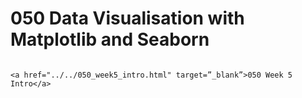 # 050 Data Visualisation with Matplotlib and Seaborn

```{admonition} Click link below to view slides in new tab

<a href="../../050_week5_intro.html" target=”_blank”>050 Week 5 Intro</a>

```
